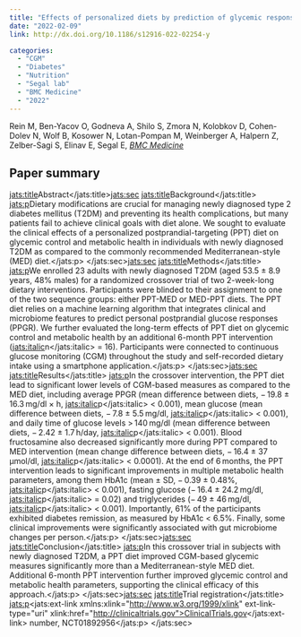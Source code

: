 ```yaml
---
title: "Effects of personalized diets by prediction of glycemic responses on glycemic control and metabolic health in newly diagnosed T2DM: a randomized dietary intervention pilot trial"
date: "2022-02-09"
link: http://dx.doi.org/10.1186/s12916-022-02254-y

categories:
  - "CGM"
  - "Diabetes"
  - "Nutrition"
  - "Segal lab"
  - "BMC Medicine"
  - "2022"
---
```


Rein M, Ben-Yacov O, Godneva A, Shilo S, Zmora N, Kolobkov D, Cohen-Dolev N, Wolf B, Kosower N, Lotan-Pompan M, Weinberger A, Halpern Z, Zelber-Sagi S, Elinav E, Segal E, [*BMC Medicine*](http://dx.doi.org/10.1186/s12916-022-02254-y)

## Paper summary

<jats:title>Abstract</jats:title><jats:sec>
                <jats:title>Background</jats:title>
                <jats:p>Dietary modifications are crucial for managing newly diagnosed type 2 diabetes mellitus (T2DM) and preventing its health complications, but many patients fail to achieve clinical goals with diet alone. We sought to evaluate the clinical effects of a personalized postprandial-targeting (PPT) diet on glycemic control and metabolic health in individuals with newly diagnosed T2DM as compared to the commonly recommended Mediterranean-style (MED) diet.</jats:p>
              </jats:sec><jats:sec>
                <jats:title>Methods</jats:title>
                <jats:p>We enrolled 23 adults with newly diagnosed T2DM (aged 53.5 ± 8.9 years, 48% males) for a randomized crossover trial of two 2-week-long dietary interventions. Participants were blinded to their assignment to one of the two sequence groups: either PPT-MED or MED-PPT diets. The PPT diet relies on a machine learning algorithm that integrates clinical and microbiome features to predict personal postprandial glucose responses (PPGR). We further evaluated the long-term effects of PPT diet on glycemic control and metabolic health by an additional 6-month PPT intervention (<jats:italic>n</jats:italic> = 16). Participants were connected to continuous glucose monitoring (CGM) throughout the study and self-recorded dietary intake using a smartphone application.</jats:p>
              </jats:sec><jats:sec>
                <jats:title>Results</jats:title>
                <jats:p>In the crossover intervention, the PPT diet lead to significant lower levels of CGM-based measures as compared to the MED diet, including average PPGR (mean difference between diets, − 19.8 ± 16.3 mg/dl × h, <jats:italic>p</jats:italic> &lt; 0.001), mean glucose (mean difference between diets, − 7.8 ± 5.5 mg/dl, <jats:italic>p</jats:italic> &lt; 0.001), and daily time of glucose levels &gt; 140 mg/dl (mean difference between diets, − 2.42 ± 1.7 h/day, <jats:italic>p</jats:italic> &lt; 0.001). Blood fructosamine also decreased significantly more during PPT compared to MED intervention (mean change difference between diets, − 16.4 ± 37 μmol/dl, <jats:italic>p</jats:italic> &lt; 0.0001). At the end of 6 months, the PPT intervention leads to significant improvements in multiple metabolic health parameters, among them HbA1c (mean ± SD, − 0.39 ± 0.48%, <jats:italic>p</jats:italic> &lt; 0.001), fasting glucose (− 16.4 ± 24.2 mg/dl, <jats:italic>p</jats:italic> = 0.02) and triglycerides (− 49 ± 46 mg/dl, <jats:italic>p</jats:italic> &lt; 0.001). Importantly, 61% of the participants exhibited diabetes remission, as measured by HbA1c &lt; 6.5%. Finally, some clinical improvements were significantly associated with gut microbiome changes per person.</jats:p>
              </jats:sec><jats:sec>
                <jats:title>Conclusion</jats:title>
                <jats:p>In this crossover trial in subjects with newly diagnosed T2DM, a PPT diet improved CGM-based glycemic measures significantly more than a Mediterranean-style MED diet. Additional 6-month PPT intervention further improved glycemic control and metabolic health parameters, supporting the clinical efficacy of this approach.</jats:p>
              </jats:sec><jats:sec>
                <jats:title>Trial registration</jats:title>
                <jats:p><jats:ext-link xmlns:xlink="http://www.w3.org/1999/xlink" ext-link-type="uri" xlink:href="http://clinicaltrials.gov">ClinicalTrials.gov</jats:ext-link> number, NCT01892956</jats:p>
              </jats:sec>

